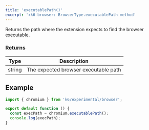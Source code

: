 ```yaml
---
title: 'executablePath()'
excerpt: 'xk6-browser: BrowserType.executablePath method'
---
```


Returns the path where the extension expects to find the browser executable.


### Returns

| Type   | Description                          |
|--------|--------------------------------------|
| string | The expected browser executable path |


## Example

```javascript
import { chromium } from 'k6/experimental/browser';

export default function () {
  const execPath = chromium.executablePath();
  console.log(execPath);
}
```